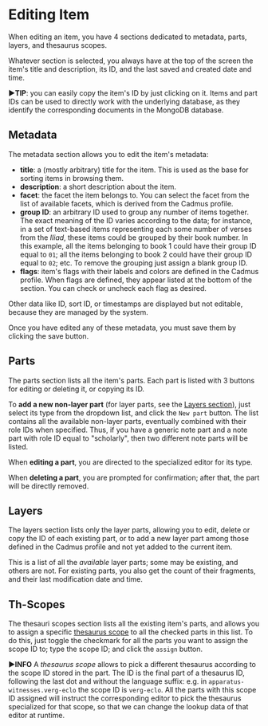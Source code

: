 # Editing Item

When editing an item, you have 4 sections dedicated to metadata, parts, layers, and thesaurus scopes.

Whatever section is selected, you always have at the top of the screen the item's title and description, its ID, and the last saved and created date and time.

**►TIP**: you can easily copy the item's ID by just clicking on it. Items and part IDs can be used to directly work with the underlying database, as they identify the corresponding documents in the MongoDB database.

## Metadata

The metadata section allows you to edit the item's metadata:

- **title**: a (mostly arbitrary) title for the item. This is used as the base for sorting items in browsing them.
- **description**: a short description about the item.
- **facet**: the facet the item belongs to. You can select the facet from the list of available facets, which is derived from the Cadmus profile.
- **group ID**: an arbitrary ID used to group any number of items together. The exact meaning of the ID varies according to the data; for instance, in a set of text-based items representing each some number of verses from the *Iliad*, these items could be grouped by their book number. In this example, all the items belonging to book 1 could have their group ID equal to `01`; all the items belonging to book 2 could have their group ID equal to `02`; etc. To remove the grouping just assign a blank group ID.
- **flags**: item's flags with their labels and colors are defined in the Cadmus profile. When flags are defined, they appear listed at the bottom of the section. You can check or uncheck each flag as desired.

Other data like ID, sort ID, or timestamps are displayed but not editable, because they are managed by the system.

Once you have edited any of these metadata, you must save them by clicking the save button.

## Parts

The parts section lists all the item's parts. Each part is listed with 3 buttons for editing or deleting it, or copying its ID.

To **add a new non-layer part** (for layer parts, see the [Layers section](#layers)), just select its type from the dropdown list, and click the `New part` button. The list contains all the available non-layer parts, eventually combined with their role IDs when specified. Thus, if you have a generic note part and a note part with role ID equal to "scholarly", then two different note parts will be listed.

When **editing a part**, you are directed to the specialized editor for its type.

When **deleting a part**, you are prompted for confirmation; after that, the part will be directly removed.

## Layers

The layers section lists only the layer parts, allowing you to edit, delete or copy the ID of each existing part, or to add a new layer part among those defined in the Cadmus profile and not yet added to the current item.

This is a list of all the *available* layer parts; some may be existing, and others are not. For existing parts, you also get the count of their fragments, and their last modification date and time.

## Th-Scopes

The thesauri scopes section lists all the existing item's parts, and allows you to assign a specific [thesaurus scope](../core/../../core/profiles.md#thesaurus-scope-in-parts) to all the checked parts in this list. To do this, just toggle the checkmark for all the parts you want to assign the scope ID to; type the scope ID; and click the `assign` button.

**►INFO** A *thesaurus scope* allows to pick a different thesaurus according to the scope ID stored in the part. The ID is the final part of a thesaurus ID, following the last dot and without the language suffix: e.g. in `apparatus-witnesses.verg-eclo` the scope ID is `verg-eclo`. All the parts with this scope ID assigned will instruct the corresponding editor to pick the thesaurus specialized for that scope, so that we can change the lookup data of that editor at runtime.
